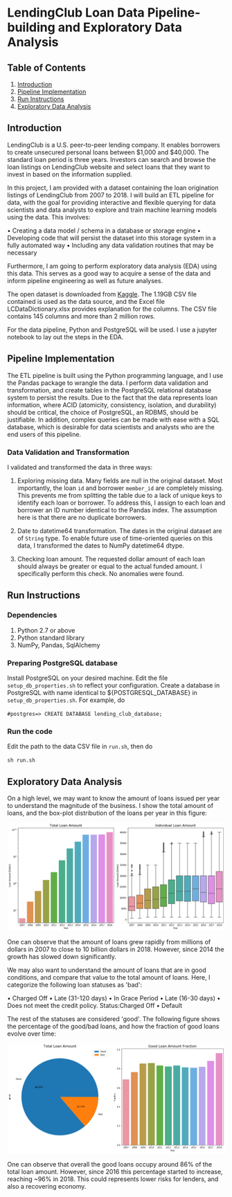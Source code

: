 # LendingClub Loan Data Pipeline-building and Exploratory Data Analysis

## Table of Contents
1. [Introduction](README.md#introduction)
1. [Pipeline Implementation](README.md#implementation)
1. [Run Instructions](README.md#run-instructions)
1. [Exploratory Data Analysis](README.md#eda)

## Introduction

LendingClub is a U.S. peer-to-peer lending company. It enables borrowers to create unsecured personal loans between $1,000 and $40,000. The standard loan period is three years. Investors can search and browse the loan listings on LendingClub website and select loans that they want to invest in based on the information supplied.

In this project, I am provided with a dataset containing the loan origination listings of LendingClub from 2007 to 2018. I will build an ETL pipeline for data, with the goal for providing interactive and flexible querying for data scientists and data analysts to explore and train machine learning models using the data. This involves:

•	Creating a data model / schema in a database or storage engine
•	Developing code that will persist the dataset into this storage system in a fully automated way
•	Including any data validation routines that may be necessary

Furthermore, I am going to perform exploratory data analysis (EDA) using this data. This serves as a good way to acquire a sense of the data and inform pipeline engineering as well as future analyses.

The open dataset is downloaded from [Kaggle](https://www.kaggle.com/wendykan/lending-club-loan-data). The 1.19GB CSV file contained is used as the data source, and the Excel file LCDataDictionary.xlsx provides explanation for the columns. The CSV file contains 145 columns and more than 2 million rows.

For the data pipeline, Python and PostgreSQL will be used. I use a jupyter notebook to lay out the steps in the EDA.

## Pipeline Implementation

The ETL pipeline is built using the Python programming language, and I use the Pandas package to wrangle the data. I perform data validation and transformation, and create tables in the PostgreSQL relational database system to persist the results. Due to the fact that the data represents loan information, where ACID (atomicity, consistency, isolation, and durability) should be critical, the choice of PostgreSQL, an RDBMS, should be justifiable. In addition, complex queries can be made with ease with a SQL database, which is desirable for data scientists and analysts who are the end users of this pipeline.

### Data Validation and Transformation

I validated and transformed the data in three ways:

1. Exploring missing data. Many fields are null in the original dataset. Most importantly, the loan `id` and borrower `member_id` are completely missing. This prevents me from splitting the table due to a lack of unique keys to identify each loan or borrower. To address this, I assign to each loan and borrower an ID number identical to the Pandas index. The assumption here is that there are no duplicate borrowers.

2. Date to datetime64 transformation. The dates in the original dataset are of `String` type. To enable future use of time-oriented queries on this data, I transformed the dates to NumPy datetime64 dtype.

3. Checking loan amount. The requested dollar amount of each loan should always be greater or equal to the actual funded amount. I specifically perform this check. No anomalies were found.

## Run Instructions

### Dependencies
1. Python 2.7 or above
2. Python standard library
3. NumPy, Pandas, SqlAlchemy

### Preparing PostgreSQL database

Install PostgreSQL on your desired machine. Edit the file `setup_db_properties.sh` to reflect your configuration. Create a database in PostgreSQL with name identical to ${POSTGRESQL_DATABASE} in `setup_db_properties.sh`. For example, do

`#postgres=> CREATE DATABASE lending_club_database;`

### Run the code
Edit the path to the data CSV file in `run.sh`, then do

`sh run.sh`

## Exploratory Data Analysis

On a high level, we may want to know the amount of loans issued per year to understand the magnitude of the business. I show the total amount of loans, and the box-plot distribution of the loans per year in this figure:

![](./images/total_loan_amount.png)

One can observe that the amount of loans grew rapidly from millions of dollars in 2007 to close to 10 billion dollars in 2018. However, since 2014 the growth has slowed down significantly.

We may also want to understand the amount of loans that are in good conditions, and compare that value to the total amount of loans. Here, I categorize the following loan statuses as 'bad':

• Charged Off
• Late (31-120 days)
• In Grace Period
• Late (16-30 days)
• Does not meet the credit policy. Status:Charged Off
• Default

The rest of the statuses are considered 'good'. The following figure shows the percentage of the good/bad loans, and how the fraction of good loans evolve over time:

![](./images/good_loan.png)

One can observe that overall the good loans occupy around 86% of the total loan amount. However, since 2016 this percentage started to increase, reaching ~96% in 2018. This could represents lower risks for lenders, and also a recovering economy.
